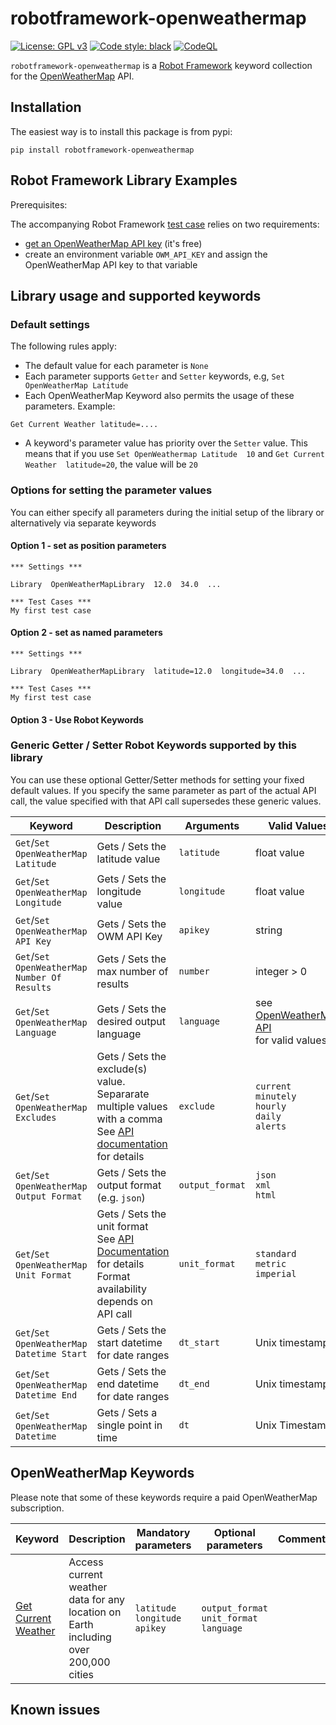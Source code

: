 # robotframework-openweathermap

[![License: GPL v3](https://img.shields.io/badge/License-GPLv3-blue.svg)](https://www.gnu.org/licenses/gpl-3.0) [![Code style: black](https://img.shields.io/badge/code%20style-black-000000.svg)](https://github.com/psf/black) [![CodeQL](https://github.com/joergschultzelutter/robotframework-openweathermap/actions/workflows/codeql.yml/badge.svg)](https://github.com/joergschultzelutter/robotframework-openweathermap/actions/workflows/codeql.yml)

```robotframework-openweathermap``` is a [Robot Framework](https://www.robotframework.org) keyword collection for the [OpenWeatherMap](https://www.openweathermap.org/api) API.

## Installation

The easiest way is to install this package is from pypi:

    pip install robotframework-openweathermap

## Robot Framework Library Examples

Prerequisites:

The accompanying Robot Framework [test case](https://github.com/joergschultzelutter/robotframework-openweathermap/tests/library_checks.robot) relies on two requirements: 

- [get an OpenWeatherMap API key](https://home.openweathermap.org/users/sign_up) (it's free)
- create an environment variable ```OWM_API_KEY``` and assign the OpenWeatherMap API key to that variable

## Library usage and supported keywords

### Default settings 

The following rules apply:

- The default value for each parameter is ```None```
- Each parameter supports ```Getter``` and ```Setter``` keywords, e.g, ```Set OpenWeatherMap Latitude```
- Each OpenWeatherMap Keyword also permits the usage of these parameters. Example:

```robot
Get Current Weather latitude=....
```
- A keyword's parameter value has priority over the ```Setter``` value. This means that if you use ```Set OpenWeathermap Latitude  10``` and ```Get Current Weather  latitude=20```, the value will be ```20```  

### Options for setting the parameter values

You can either specify all parameters during the initial setup of the library or alternatively via separate keywords

#### Option 1 - set as position parameters

```robot
*** Settings ***

Library  OpenWeatherMapLibrary  12.0  34.0  ...

*** Test Cases ***
My first test case
```

#### Option 2 - set as named parameters

```robot
*** Settings ***

Library  OpenWeatherMapLibrary  latitude=12.0  longitude=34.0  ...

*** Test Cases ***
My first test case
```

#### Option 3 - Use Robot Keywords





### Generic Getter / Setter Robot Keywords supported by this library

You can use these optional Getter/Setter methods for setting your fixed default values. If you specify the same parameter as part of the actual API call, the value specified with that API call supersedes these generic values.


| Keyword  | Description | Arguments | Valid Values |
|----------|-------------|-----------|--------------|
| ``Get``/``Set OpenWeatherMap Latitude`` | Gets / Sets the latitude value        | ``latitude``  | float value |
| ``Get``/``Set OpenWeatherMap Longitude`` | Gets / Sets the longitude value        | ``longitude``  | float value |
| ``Get``/``Set OpenWeatherMap API Key`` | Gets / Sets the OWM API Key        | ``apikey``  | string |
| ``Get``/``Set OpenWeatherMap Number Of Results`` | Gets / Sets the max number of results  | ``number``  | integer > 0 |
| ``Get``/``Set OpenWeatherMap Language`` | Gets / Sets the desired output language        | ``language``  | see [OpenWeatherMap API](https://openweathermap.org/current#multi)<br />for valid values |
| ``Get``/``Set OpenWeatherMap Excludes`` | Gets / Sets the exclude(s) value.<br /> Separarate multiple values with a comma<br />See [API documentation](https://openweathermap.org/api/one-call-api) for details        | ``exclude``  | ``current``<br />``minutely``<br />``hourly``<br />``daily``<br />``alerts`` |
| ``Get``/``Set OpenWeatherMap Output Format`` | Gets / Sets the output format (e.g. ``json``)        | ``output_format``  | ``json``<br />``xml``<br />``html``
| ``Get``/``Set OpenWeatherMap Unit Format`` | Gets / Sets the unit format<br />See [API Documentation](https://openweathermap.org/api/one-call-api#data) for details<br />Format availability depends on API call | ``unit_format``  | ``standard``<br />``metric``<br >``imperial`` |
| ``Get``/``Set OpenWeatherMap Datetime Start`` | Gets / Sets the start datetime for date ranges        | ``dt_start``  | Unix timestamp |
| ``Get``/``Set OpenWeatherMap Datetime End`` | Gets / Sets the end datetime for date ranges        | ``dt_end``  | Unix timestamp |
| ``Get``/``Set OpenWeatherMap Datetime`` | Gets / Sets a single point in time        | ``dt``  | Unix Timestamp |

## OpenWeatherMap Keywords

Please note that some of these keywords require a paid OpenWeatherMap subscription.

| Keyword | Description | Mandatory parameters | Optional parameters | Comments |
| ------- | ----------- | -------------------- | ------------------- | -------- |
| [Get Current Weather](https://openweathermap.org/current) | Access current weather data for any location on<br /> Earth including over 200,000 cities | ``latitude``<br />``longitude``<br />``apikey``|``output_format``<br />``unit_format``<br />``language`` | | 

## Known issues

